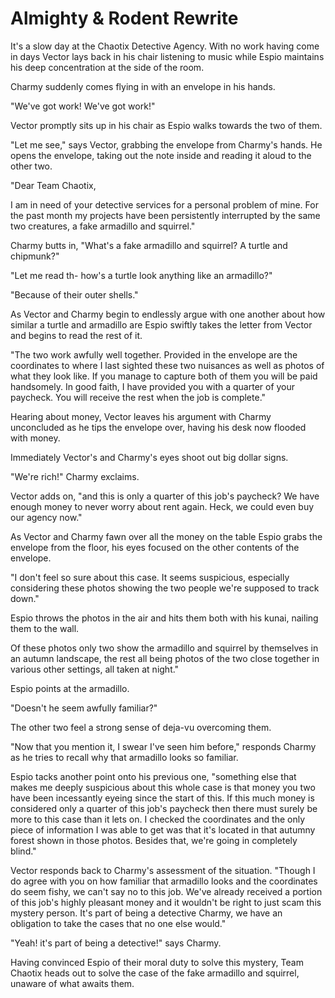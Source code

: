 # Almighty & Rodent Rewrite
It's a slow day at the Chaotix Detective Agency. With no work having come in days Vector lays back in his chair listening to music while Espio maintains his deep concentration at the side of the room.

Charmy suddenly comes flying in with an envelope in his hands.

"We've got work! We've got work!"

Vector promptly sits up in his chair as Espio walks towards the two of them.

"Let me see," says Vector, grabbing the envelope from Charmy's hands. He opens the envelope, taking out the note inside and reading it aloud to the other two.

"Dear Team Chaotix,

I am in need of your detective services for a personal problem of mine. For the past month my projects have been persistently interrupted by the same two creatures, a fake armadillo and squirrel."

Charmy butts in, "What's a fake armadillo and squirrel? A turtle and chipmunk?"

"Let me read th- how's a turtle look anything like an armadillo?"

"Because of their outer shells."

As Vector and Charmy begin to endlessly argue with one another about how similar a turtle and armadillo are Espio swiftly takes the letter from Vector and begins to read the rest of it.

"The two work awfully well together. Provided in the envelope are the coordinates to where I last sighted these two nuisances as well as photos of what they look like. If you manage to capture both of them you will be paid handsomely. In good faith, I have provided you with a quarter of your paycheck. You will receive the rest when the job is complete."

Hearing about money, Vector leaves his argument with Charmy unconcluded as he tips the envelope over, having his desk now flooded with money.

Immediately Vector's and Charmy's eyes shoot out big dollar signs.

"We're rich!" Charmy exclaims.

Vector adds on, "and this is only a quarter of this job's paycheck? We have enough money to never worry about rent again. Heck, we could even buy our agency now."

As Vector and Charmy fawn over all the money on the table Espio grabs the envelope from the floor, his eyes focused on the other contents of the envelope.

"I don't feel so sure about this case. It seems suspicious, especially considering these photos showing the two people we're supposed to track down."

Espio throws the photos in the air and hits them both with his kunai, nailing them to the wall.

Of these photos only two show the armadillo and squirrel by themselves in an autumn landscape, the rest all being photos of the two close together in various other settings, all taken at night."

Espio points at the armadillo.

"Doesn't he seem awfully familiar?"

The other two feel a strong sense of deja-vu overcoming them.

"Now that you mention it, I swear I've seen him before," responds Charmy as he tries to recall why that armadillo looks so familiar.

Espio tacks another point onto his previous one, "something else that makes me deeply suspicious about this whole case is that money you two have been incessantly eyeing since the start of this. If this much money is considered only a quarter of this job's paycheck then there must surely be more to this case than it lets on. I checked the coordinates and the only piece of information I was able to get was that it's located in that autumny forest shown in those photos. Besides that, we're going in completely blind."

Vector responds back to Charmy's assessment of the situation. "Though I do agree with you on how familiar that armadillo looks and the coordinates do seem fishy, we can't say no to this job. We've already received a portion of this job's highly pleasant money and it wouldn't be right to just scam this mystery person. It's part of being a detective Charmy, we have an obligation to take the cases that no one else would."

"Yeah! it's part of being a detective!" says Charmy.

Having convinced Espio of their moral duty to solve this mystery, Team Chaotix heads out to solve the case of the fake armadillo and squirrel, unaware of what awaits them.